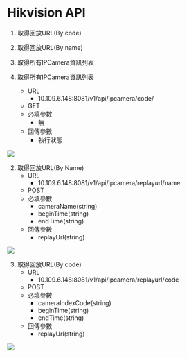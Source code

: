 # Hikvision API
1. 取得回放URL(By code)
2. 取得回放URL(By name)
3. 取得所有IPCamera資訊列表

1. 取得所有IPCamera資訊列表
    - URL
        - 10.109.6.148:8081/v1/api/ipcamera/code/
    - GET
    - 必填參數
        - 無
    - 回傳參數
        - 執行狀態

![](https://i.imgur.com/cNdDEGO.jpg)



2. 取得回放URL(By Name)
    - URL
        - 10.109.6.148:8081/v1/api/ipcamera/replayurl/name
    - POST
    - 必填參數
        - cameraName(string)
        - beginTime(string)
        - endTime(string)
    - 回傳參數
        - replayUrl(string)
        
![](https://i.imgur.com/D0TemAp.jpg)



3. 取得回放URL(By code)
    - URL
        - 10.109.6.148:8081/v1/api/ipcamera/replayurl/code
    - POST
    - 必填參數
        - cameraIndexCode(string)
        - beginTime(string)
        - endTime(string)
    - 回傳參數
        - replayUrl(string)
        
![](https://i.imgur.com/ZZmJjDy.jpg)